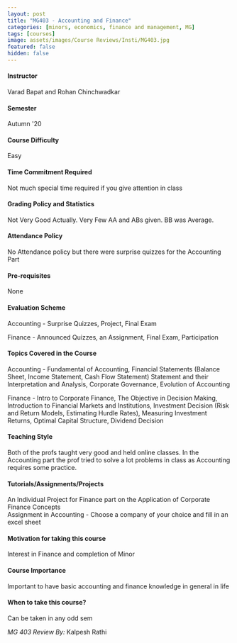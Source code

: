 ```yaml
---
layout: post
title: "MG403 - Accounting and Finance"
categories: [minors, economics, finance and management, MG]
tags: [courses]
image: assets/images/Course Reviews/Insti/MG403.jpg
featured: false
hidden: false
---
```


#### Instructor
Varad Bapat and Rohan Chinchwadkar

#### Semester
Autumn '20

#### Course Difficulty
Easy

#### Time Commitment Required
Not much special time required if you give attention in class

#### Grading Policy and Statistics
Not Very Good Actually. Very Few AA and ABs given. BB was Average.

#### Attendance Policy
No Attendance policy but there were surprise quizzes for the Accounting Part

#### Pre-requisites
None

#### Evaluation Scheme
Accounting - Surprise Quizzes, Project, Final Exam  
  
Finance - Announced Quizzes, an Assignment, Final Exam, Participation

#### Topics Covered in the Course
Accounting - Fundamental of Accounting, Financial Statements (Balance Sheet, Income Statement, Cash Flow Statement) Statement and their Interpretation and Analysis, Corporate Governance, Evolution of Accounting  
  
Finance - Intro to Corporate Finance, The Objective in Decision Making, Introduction to Financial Markets and Institutions, Investment Decision (Risk and Return Models, Estimating Hurdle Rates), Measuring Investment Returns, Optimal Capital Structure, Dividend Decision

#### Teaching Style
Both of the profs taught very good and held online classes. In the Accounting part the prof tried to solve a lot problems in class as Accounting requires some practice.

#### Tutorials/Assignments/Projects
An Individual Project for Finance part on the Application of Corporate Finance Concepts  
Assignment in Accounting - Choose a company of your choice and fill in an excel sheet

#### Motivation for taking this course
Interest in Finance and completion of Minor

#### Course Importance
Important to have basic accounting and finance knowledge in general in life

#### When to take this course?
Can be taken in any odd sem

*MG 403 Review By:* Kalpesh Rathi